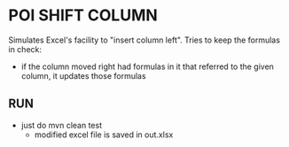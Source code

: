 POI SHIFT COLUMN
=====================

Simulates Excel's facility to "insert column left".
Tries to keep the formulas in check:
- if the column moved right had formulas in it that referred to the given column, it updates those formulas

## RUN ##
* just do mvn clean test
	* modified excel file is saved in out.xlsx
